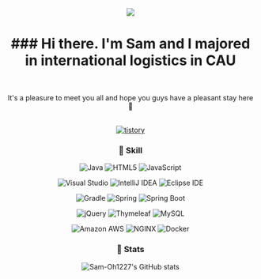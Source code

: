 
   <div align="center">
    <img src="https://img.shields.io/badge/sam79083@gmail.com-EA4335?style=flat-square&logo=Gmail&logoColor=white"/>
   <h1>### Hi there. I'm Sam and I majored in international logistics in CAU</h1> <br>
   <p>It's a pleasure to meet you all and hope you guys have a pleasant stay here👋</p>

<br><a href="[https://samori.tistory.com/]">  ![tistory](https://img.shields.io/badge/tistory-000000?style=flat-square&logoColor=white) </a>


### :pushpin: Skill


![Java](https://img.shields.io/badge/Java-ED8B00?style=for-the-badge&logo=java&logoColor=white)
![HTML5](https://img.shields.io/badge/HTML5-E34F26?style=for-the-badge&logo=html5&logoColor=white)
![JavaScript](https://img.shields.io/badge/JavaScript-323330?style=for-the-badge&logo=javascript&logoColor=F7DF1E)<br>
 

![Visual Studio](https://img.shields.io/badge/Visual%20Studio-5C2D91?style=flat-square&logo=VisualStudio&logoColor=white)
![IntelliJ IDEA](https://img.shields.io/badge/IntelliJ%20IDEA-000000?style=flat-square&logo=IntelliJIDEA&logoColor=white)
![Eclipse IDE](https://img.shields.io/badge/Eclipse%20IDE-2C2255?style=flat-square&logo=EclipseIDE&logoColor=white)<br>
  
![Gradle](https://img.shields.io/badge/Gradle-02303A?style=flat-square&logo=Gradle&logoColor=white)
![Spring](https://img.shields.io/badge/Spring-6DB33F?style=flat-square&logo=Spring&logoColor=white)
![Spring Boot](https://img.shields.io/badge/Spring%20Boot-6DB33F?style=flat-square&logo=SpringBoot&logoColor=white)<br>
  
![jQuery](https://img.shields.io/badge/jQuery-0769AD?style=flat-square&logo=jQuery&logoColor=white)
![Thymeleaf](https://img.shields.io/badge/Thymeleaf-005F0F?style=flat-square&logo=Thymeleaf&logoColor=white)
![MySQL](https://img.shields.io/badge/MySQL-4479A1?style=flat-square&logo=MySQL&logoColor=white)<br>
  
![Amazon AWS](https://img.shields.io/badge/Amazon%20AWS-232F3E?style=flat-square&logo=Amazon%20AWS&logoColor=white) 
![NGINX](https://img.shields.io/badge/Nginx-009639?style=flat-square&logo=NGINX&logoColor=white)
![Docker](https://img.shields.io/badge/Docker-2496ED?style=flat-square&logo=Docker&logoColor=white)

 
### :pushpin: Stats
 
![Sam-Oh1227's GitHub stats](https://github-readme-stats.vercel.app/api?username=Sam-Oh1227&show_icons=true&theme=github_dark)
</div>
